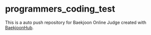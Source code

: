 # programmers_coding_test
This is a auto push repository for Baekjoon Online Judge created with [BaekjoonHub](https://github.com/BaekjoonHub/BaekjoonHub).
